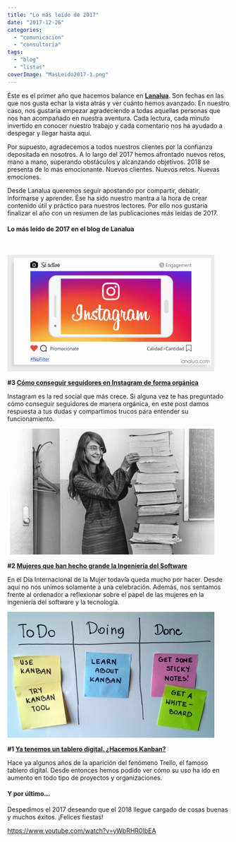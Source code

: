 ```yaml
---
title: "Lo más leído de 2017"
date: "2017-12-26"
categories: 
  - "comunicacion"
  - "consultoria"
tags: 
  - "blog"
  - "listas"
coverImage: "MasLeido2017-1.png"
---
```


Éste es el primer año que hacemos balance en **[Lanalua](https://lanalua.com/#home)**. Son fechas en las que nos gusta echar la vista atrás y ver cuánto hemos avanzado. En nuestro caso, nos gustaría empezar agradeciendo a todas aquellas personas que nos han acompañado en nuestra aventura. Cada lectura, cada minuto invertido en conocer nuestro trabajo y cada comentario nos ha ayudado a despegar y llegar hasta aquí.

Por supuesto, agradecemos a todos nuestros clientes por la confianza depositada en nosotros. A lo largo del 2017 hemos afrontado nuevos retos, mano a mano, superando obstáculos y alcanzando objetivos. 2018 se presenta de lo más emocionante. Nuevos clientes. Nuevos retos. Nuevas emociones.

Desde Lanalua queremos seguir apostando por compartir, debatir, informarse y aprender. Ése ha sido nuestro mantra a la hora de crear contenido útil y práctico para nuestros lectores. Por ello nos gustaría finalizar el año con un resumen de las publicaciones más leídas de 2017.

#### Lo más leído de 2017 en el blog de Lanalua

 

![](images/Instagram-470x264.png)

**#3 [Cómo conseguir seguidores en Instagram de forma orgánica](https://lanalua.com/blog/como-conseguir-seguidores-en-instagram)**

Instagram es la red social que más crece. Si alguna vez te has preguntado cómo conseguir seguidores de manera orgánica, en este post damos respuesta a tus dudas y compartimos trucos para entender su funcionamiento.

![mujeres ingenieria del software](images/mujeres-ingenieria-del-software-470x285.jpg)

**#2 [Mujeres que han hecho grande la Ingeniería del Software](https://lanalua.com/blog/mujeres-hecho-grande-la-ingenieria-del-software)**

En el Día Internacional de la Mujer todavía queda mucho por hacer. Desde aquí no nos unimos solamente a una celebración. Además, nos sentamos frente al ordenador a reflexionar sobre el papel de las mujeres en la ingeniería del software y la tecnología.

![kanban tablero digital](images/kanban-tablero-digital-470x285.jpg)

**#1 [Ya tenemos un tablero digital. ¿Hacemos Kanban?](https://lanalua.com/blog/ya-tenemos-un-tablero-digital-hacemos-kanban)**

Hace ya algunos años de la aparición del fenómeno Trello, el famoso tablero digital. Desde entonces hemos podido ver cómo su uso ha ido en aumento en todo tipo de proyectos y organizaciones.

#### Y por último...

Despedimos el 2017 deseando que el 2018 llegue cargado de cosas buenas y muchos éxitos. ¡Felices fiestas!

https://www.youtube.com/watch?v=yWbRHR0IbEA
